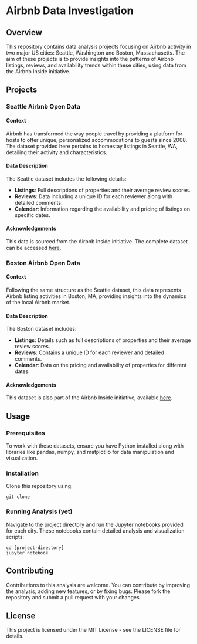 # Airbnb Data Investigation

## Overview
This repository contains data analysis projects focusing on Airbnb activity in two major US cities: Seattle, Washington and Boston, Massachusetts. The aim of these projects is to provide insights into the patterns of Airbnb listings, reviews, and availability trends within these cities, using data from the Airbnb Inside initiative.

## Projects

### Seattle Airbnb Open Data

#### Context
Airbnb has transformed the way people travel by providing a platform for hosts to offer unique, personalized accommodations to guests since 2008. The dataset provided here pertains to homestay listings in Seattle, WA, detailing their activity and characteristics.

#### Data Description
The Seattle dataset includes the following details:
- **Listings**: Full descriptions of properties and their average review scores.
- **Reviews**: Data including a unique ID for each reviewer along with detailed comments.
- **Calendar**: Information regarding the availability and pricing of listings on specific dates.

#### Acknowledgements
This data is sourced from the Airbnb Inside initiative. The complete dataset can be accessed [here](http://insideairbnb.com/get-the-data.html).

### Boston Airbnb Open Data

#### Context
Following the same structure as the Seattle dataset, this data represents Airbnb listing activities in Boston, MA, providing insights into the dynamics of the local Airbnb market.

#### Data Description
The Boston dataset includes:
- **Listings**: Details such as full descriptions of properties and their average review scores.
- **Reviews**: Contains a unique ID for each reviewer and detailed comments.
- **Calendar**: Data on the pricing and availability of properties for different dates.

#### Acknowledgements
This dataset is also part of the Airbnb Inside initiative, available [here](http://insideairbnb.com/get-the-data.html).

## Usage

### Prerequisites
To work with these datasets, ensure you have Python installed along with libraries like pandas, numpy, and matplotlib for data manipulation and visualization.

### Installation
Clone this repository using:
```
git clone 
```

### Running Analysis (yet)
Navigate to the project directory and run the Jupyter notebooks provided for each city. These notebooks contain detailed analysis and visualization scripts:
```
cd [project-directory]
jupyter notebook
```

## Contributing
Contributions to this analysis are welcome. You can contribute by improving the analysis, adding new features, or by fixing bugs. Please fork the repository and submit a pull request with your changes.

## License
This project is licensed under the MIT License - see the LICENSE file for details.